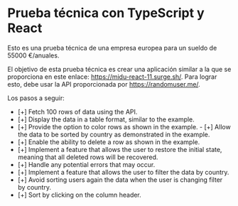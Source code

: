 # Prueba técnica con TypeScript y React

Esto es una prueba técnica de una empresa europea para un sueldo de 55000 €/anuales.

El objetivo de esta prueba técnica es crear una aplicación similar a la que se proporciona en este enlace: https://midu-react-11.surge.sh/. Para lograr esto, debe usar la API proporcionada por https://randomuser.me/.

Los pasos a seguir:

- [+] Fetch 100 rows of data using the API.
- [+] Display the data in a table format, similar to the example.
- [+] Provide the option to color rows as shown in the example.
  - [+] Allow the data to be sorted by country as demonstrated in the example.
- [+] Enable the ability to delete a row as shown in the example.
- [+] Implement a feature that allows the user to restore the initial state, meaning that all deleted rows will be recovered.
- [+] Handle any potential errors that may occur.
- [+] Implement a feature that allows the user to filter the data by country.
- [+] Avoid sorting users again the data when the user is changing filter by country.
- [+] Sort by clicking on the column header.
